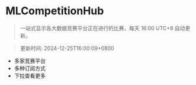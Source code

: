 # MLCompetitionHub

> 一站式显示各大数据竞赛平台正在进行的比赛，每天 16:00 UTC+8 自动更新。
  
> 更新时间: 2024-12-25T16:00:09+0800 

* 多家竞赛平台
* 多种订阅方式
* 下拉查看更多